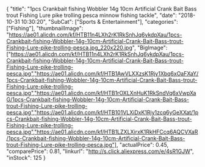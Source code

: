 {
	"title": "1pcs Crankbait fishing Wobbler 14g 10cm Artificial Crank Bait Bass trout Fishing Lure pike trolling pesca minnow fishing tackle",
	"date": "2018-10-31 10:30:20",
	"SubCat": ["Sports & Entertainment"],
	"categories": ["Fishing"],
	"thumbnailImage": "https://ae01.alicdn.com/kf/HTB11n4LXh2rK1RkSnhJq6ykdpXau/1pcs-Crankbait-fishing-Wobbler-14g-10cm-Artificial-Crank-Bait-Bass-trout-Fishing-Lure-pike-trolling-pesca.jpg_220x220.jpg",
	"BigImage": ["https://ae01.alicdn.com/kf/HTB11n4LXh2rK1RkSnhJq6ykdpXau/1pcs-Crankbait-fishing-Wobbler-14g-10cm-Artificial-Crank-Bait-Bass-trout-Fishing-Lure-pike-trolling-pesca.jpg","https://ae01.alicdn.com/kf/HTB1AwVLXXzsK1Rjy1Xbq6xOaFXaY/1pcs-Crankbait-fishing-Wobbler-14g-10cm-Artificial-Crank-Bait-Bass-trout-Fishing-Lure-pike-trolling-pesca.jpg","https://ae01.alicdn.com/kf/HTB1rOXLXnHuK1RkSndVq6xVwpXaG/1pcs-Crankbait-fishing-Wobbler-14g-10cm-Artificial-Crank-Bait-Bass-trout-Fishing-Lure-pike-trolling-pesca.jpg","https://ae01.alicdn.com/kf/HTB101VLXiDxK1Rjy1zcq6yGeXXat/1pcs-Crankbait-fishing-Wobbler-14g-10cm-Artificial-Crank-Bait-Bass-trout-Fishing-Lure-pike-trolling-pesca.jpg","https://ae01.alicdn.com/kf/HTB1LZXLXirxK1RkHFCcq6AQCVXaR/1pcs-Crankbait-fishing-Wobbler-14g-10cm-Artificial-Crank-Bait-Bass-trout-Fishing-Lure-pike-trolling-pesca.jpg"],
	"actualPrice": 0.45,
	"comparePrice": 0.81,
	"linkurl": "http://s.click.aliexpress.com/e/4sR1GJW",
	"inStock": 125
}
